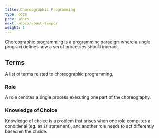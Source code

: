 ```yaml
---
title: Choreographic Programming
type: docs
prev: /docs
next: /docs/about-tempo/
weight: 1
---
```


[Choreographic programming](https://en.wikipedia.org/wiki/Choreographic_programming) is a programming paradigm where a single program defines how a set of processes should interact.

## Terms

A list of terms related to choreographic programming.

### Role

A role denotes a single process executing one part of the choreography.

### Knowledge of Choice

Knowledge of choice is a problem that arises when one role computes a conditional (eg. an `if` statement),
and another role needs to act differently based on the choice.
